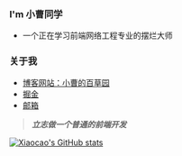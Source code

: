 ### I'm 小曹同学
- 一个正在学习前端网络工程专业的摆烂大师
### 关于我
- [博客网站：小曹的百草园](https://www.lexiscao.cn)
- [掘金](https://juejin.cn/user/3342149723885038)
- [邮箱](3027478654@qq.com)

> ***立志做一个普通的前端开发***

[![Xiaocao's GitHub stats](https://github-readme-stats.vercel.app/api?username=xiaocao12306&show_icons=true)](https://github.com/xiaocao12306/github-readme-stats)
